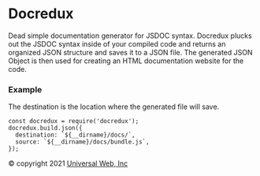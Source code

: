# Docredux
Dead simple documentation generator for JSDOC syntax. Docredux plucks out the JSDOC syntax inside of your compiled code and returns an organized JSON structure and saves it to a JSON file. The generated JSON Object is then used for creating an HTML documentation website for the code.  


### Example  
The destination is the location where the generated file will save.

~~~~
const docredux = require('docredux');
docredux.build.json({
  destination: `${__dirname}/docs/`,
  source: `${__dirname}/docs/bundle.js`,
});
~~~~
© copyright 2021 [Universal Web, Inc](https://universalweb.io)
